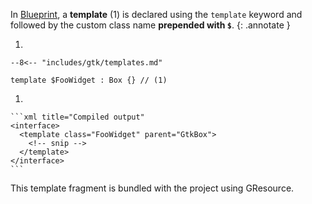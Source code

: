 In [Blueprint](https://gnome.pages.gitlab.gnome.org/blueprint-compiler/reference/templates.html), a **template** (1) is declared using the `template` keyword and followed by the custom class name **prepended with `$`**.
{: .annotate }

1.  

    --8<-- "includes/gtk/templates.md"


```blueprint
template $FooWidget : Box {} // (1)
```

1.  

    ```xml title="Compiled output"
    <interface>
      <template class="FooWidget" parent="GtkBox">
        <!-- snip -->
      </template>
    </interface>
    ```


This template fragment is bundled with the project using GResource.
